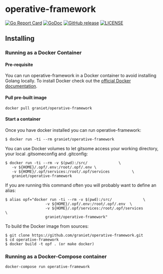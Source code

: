 # operative-framework
[![Go Report Card](https://goreportcard.com/badge/github.com/graniet/operative-framework)](https://goreportcard.com/report/github.com/graniet/operative-framework) [![GoDoc](https://godoc.org/github.com/graniet/operative-framework?status.svg)](http://godoc.org/github.com/graniet/operative-framework) [![GitHub release](https://img.shields.io/github/release/graniet/operative-framework.svg)](https://github.com/graniet/operative-framework/releases/latest) [![LICENSE](https://img.shields.io/github/license/graniet/operative-framework.svg)](https://github.com/graniet/operative-framework/blob/master/LICENSE)

## Installing

### Running as a Docker Container

#### Pre-requisite
You can run operative-framework in a Docker container to avoid installing Golang locally. To install Docker check out the [official Docker documentation](https://docs.docker.com/engine/getstarted/step_one/#step-1-get-docker).

#### Pull pre-built image
```
docker pull graniet/operative-framework
```

#### Start a container
Once you have docker installed you can run operative-framework:

    $ docker run -ti --rm graniet/operative-framework

You can use Docker volumes to let gitsome access your working directory, your local .gitsomeconfig and .gitconfig:

    $ docker run -ti --rm -v $(pwd):/src/              \
       -v ${HOME}/.opf/.env:/root/.opf/.env \
       -v ${HOME}/.opf/services:/root/.opf/services          \
       graniet/operative-framework

If you are running this command often you will probably want to define an alias:

    $ alias opf="docker run -ti --rm -v $(pwd):/src/              \
                      -v ${HOME}/.opf/.env:/root/.opf/.env  \
                      -v ${HOME}/.opf/services:/root/.opf/services          \
                      graniet/operative-framework"

To build the Docker image from sources:

    $ git clone https://github.com/graniet/operative-framework.git
    $ cd operative-framework
    $ docker build -t opf . (or make docker)

### Running as a Docker-Compose container
```
docker-compose run operative-framework
```
